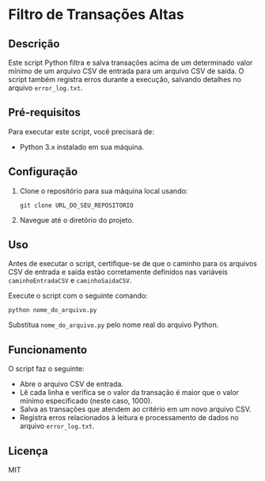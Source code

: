 # Filtro de Transações Altas

## Descrição
Este script Python filtra e salva transações acima de um determinado valor mínimo de um arquivo CSV de entrada para um arquivo CSV de saída. O script também registra erros durante a execução, salvando detalhes no arquivo `error_log.txt`.

## Pré-requisitos
Para executar este script, você precisará de:
- Python 3.x instalado em sua máquina.

## Configuração
1. Clone o repositório para sua máquina local usando:
   ```
   git clone URL_DO_SEU_REPOSITORIO
   ```
2. Navegue até o diretório do projeto.

## Uso
Antes de executar o script, certifique-se de que o caminho para os arquivos CSV de entrada e saída estão corretamente definidos nas variáveis `caminhoEntradaCSV` e `caminhoSaidaCSV`.

Execute o script com o seguinte comando:
```
python nome_do_arquivo.py
```
Substitua `nome_do_arquivo.py` pelo nome real do arquivo Python.

## Funcionamento
O script faz o seguinte:
- Abre o arquivo CSV de entrada.
- Lê cada linha e verifica se o valor da transação é maior que o valor mínimo especificado (neste caso, 1000).
- Salva as transações que atendem ao critério em um novo arquivo CSV.
- Registra erros relacionados à leitura e processamento de dados no arquivo `error_log.txt`.

## Licença
MIT
